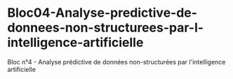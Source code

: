 # Bloc04-Analyse-predictive-de-donnees-non-structurees-par-l-intelligence-artificielle
Bloc n°4 - Analyse prédictive de données non-structurées par   l'intelligence artificielle
